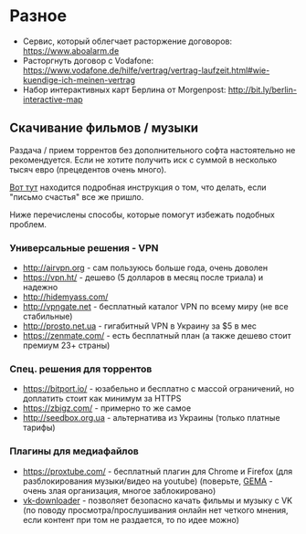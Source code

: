# Разное

* Сервис, который облегчает расторжение договоров: https://www.aboalarm.de
* Расторгнуть договор с Vodafone:
https://www.vodafone.de/hilfe/vertrag/vertrag-laufzeit.html#wie-kuendige-ich-meinen-vertrag
* Набор интерактивных карт Берлина от Morgenpost: http://bit.ly/berlin-interactive-map

## Скачивание фильмов / музыки 

Раздача / прием торрентов без дополнительного софта настоятельно не рекомендуется. Если не хотите получить иск с суммой в несколько тысяч евро (прецедентов очень много). 

[Вот тут](http://www.allrussian.info/index.php?page=Thread&threadID=141831) находится подробная инструкция о том, что делать, если "письмо счастья" все же пришло.

Ниже перечислены способы, которые помогут избежать подобных проблем.

### Универсальные решения - VPN
- http://airvpn.org - сам пользуюсь больше года, очень доволен
- https://vpn.ht/ - дешево (5 долларов в месяц после триала) и надежно
- http://hidemyass.com/
- http://vpngate.net - бесплатный каталог VPN по всему миру (не все стабильные)
- http://prosto.net.ua - гигабитный VPN в Украину за $5 в мес
- https://zenmate.com/ - есть бесплатный план (а также дешево стоит премиум 23+ страны)

### Спец. решения для торрентов
- https://bitport.io/ - юзабельно и бесплатно с массой ограничений, но доплатить стоит как минимум за HTTPS
- https://zbigz.com/ - примерно то же самое
- http://seedbox.org.ua - альтернатива из Украины (только платные тарифы)

### Плагины для медиафайлов
- https://proxtube.com/ - бесплатный плагин для Chrome и Firefox (для разблокирования музыки/видео на youtube) (поверьте, [GEMA](https://en.wikipedia.org/wiki/GEMA_(German_organization)) - очень злая организация, многое заблокировано)
- [vk-downloader](https://chrome.google.com/webstore/detail/vk-downloader/pbjdlpaffkkdggnabfdbhbfbncmcckio?hl=ru) - позволяет безопасно качать фильмы и музыку с VK (по поводу просмотра/прослушивания онлайн нет четкого мнения, если контент при том не раздается, то по идее можно)

